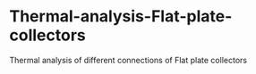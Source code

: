 # Thermal-analysis-Flat-plate-collectors
Thermal analysis of different connections of Flat plate collectors
